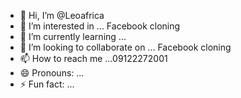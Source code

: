 - 👋 Hi, I’m @Leoafrica
- 👀 I’m interested in ... Facebook cloning 
- 🌱 I’m currently learning ...
- 💞️ I’m looking to collaborate on ... Facebook cloning 
- 📫 How to reach me ...09122272001
- 😄 Pronouns: ...
- ⚡ Fun fact: ...

<!---
Leoafrica/Leoafrica is a ✨ special ✨ repository because its `README.md` (this file) appears on your GitHub profile.
You can click the Preview link to take a look at your changes.
--->
